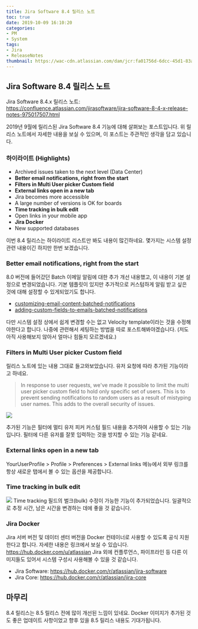 ```yaml
---
title: Jira Software 8.4 릴리스 노트
toc: true
date: 2019-10-09 16:10:20
categories:
- PM
- System
tags:
- Jira
- ReleaseNotes
thumbnail: https://wac-cdn.atlassian.com/dam/jcr:fa01756d-6dcc-45d1-83ab-696fbfeb074f/Jira-icon-blue.svg?cdnVersion=696
---
```


## Jira Software 8.4 릴리스 노트

Jira Software 8.4.x 릴리스 노트: <https://confluence.atlassian.com/jirasoftware/jira-software-8-4-x-release-notes-975017507.html>

2019년 9월에 릴리스된 Jira Software 8.4 기능에 대해 살펴보는 포스트입니다.
위 릴리스 노트에서 자세한 내용을 보실 수 있으며, 이 포스트는 주관적인 생각을 담고 있습니다.

### 하이라이트 (Highlights)

- Archived issues taken to the next level (Data Center)
- **Better email notifications, right from the start**
- **Filters in Multi User picker Custom field**
- **External links open in a new tab**
- Jira becomes more accessible
- A large number of versions is OK for boards
- **Time tracking in bulk edit**
- Open links in your mobile app
- **Jira Docker**
- New supported databases

이번 8.4 릴리스는 하이라이트 리스트만 봐도 내용이 많긴하네요.
몇가지는 시스템 설정 관련 내용이긴 하지만 한번 보겠습니다.

### Better email notifications, right from the start

8.0 버전에 들어갔던 Batch 이메일 알림에 대한 추가 개선 내용했고, 이 내용이 기본 설정으로 변경되었습니다.
기본 템플릿이 있지만 추가적으로 커스텀하게 알림 받고 싶은 것에 대해 설정할 수 있게되었기도 합니다.

- [customizing-email-content-batched-notifications](https://confluence.atlassian.com/adminjiraserver/customizing-email-content-batched-notifications-976770772.html)
- [adding-custom-fields-to-emails-batched-notifications](https://confluence.atlassian.com/adminjiraserver/adding-custom-fields-to-emails-batched-notifications-968669988.html)

다만 시스템 설정 상에서 쉽게 변경할 수는 없고 Velocity template이라는 것을 수정해야한다고 합니다.
나중에 관련해서 세팅하는 방법을 따로 포스트해봐야겠습니다.
(저도 아직 사용해보지 않아서 얼마나 힘들지 모르겠네요.)

### Filters in Multi User picker Custom field

릴리스 노트에 있는 내용 그대로 들고와보았습니다. 유저 요청에 따라 추가된 기능이라고 하네요.
> In response to user requests, we've made it possible to limit the multi user picker custom field to hold only specific set of users.
> This is to prevent sending notifications to random users as a result of mistyping user names.
> This adds to the overall security of issues.

![](https://confluence.atlassian.com/jirasoftware/files/975017507/975017552/1/1563959636990/Screen+Shot+2019-07-24+at+11.04.16.png)

추가된 기능은 필터에 멀티 유저 피커 커스텀 필드 내용을 추가하여 사용할 수 있는 기능입니다.
필터에 다른 유저를 잘못 입력하는 것을 방지할 수 있는 기능 같네요.

### External links open in a new tab

YourUserProfile > Profile > Preferences > External links 메뉴에서
외부 링크를 항상 새로운 탭에서 볼 수 있는 옵션을 제공합니다.

### Time tracking in bulk edit

![](https://confluence.atlassian.com/jirasoftware/files/975017507/976163716/1/1566286925646/image__6___1_.png)
Time tracking 필드의 벌크(bulk) 수정이 가능한 기능이 추가되었습니다.
일괄적으로 추정 시간, 남은 시간을 변경하는 데에 좋을 것 같습니다.

### Jira Docker

Jira 서버 버전 및 데이터 센터 버전을 Docker 컨테이너로 사용할 수 있도록 공식 지원한다고 합니다.
자세한 내용은 링크에서 보실 수 있습니다. <https://hub.docker.com/u/atlassian>
Jira 외에 컨플루언스, 파이프라인 등 다른 이미지들도 있어서 시스템 구성시 사용해볼 수 있을 것 같습니다.

- Jira Software: <https://hub.docker.com/r/atlassian/jira-software>
- Jira Core: <https://hub.docker.com/r/atlassian/jira-core>

## 마무리

8.4 릴리스는 8.5 릴리스 전에 많이 개선된 느낌이 있네요.
Docker 이미지가 추가된 것도 좋은 업데이트 사항이었고 향후 있을 8.5 릴리스 내용도 기대가됩니다.

